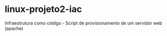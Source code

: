 # linux-projeto2-iac
Infraestrutura como código - Script de provisionamento de um servidor web (apache)
